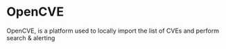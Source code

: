 # OpenCVE
OpenCVE, is a platform used to locally import the list of CVEs and perform search &amp; alerting
